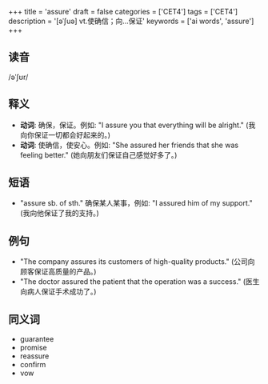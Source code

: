 +++
title = 'assure'
draft = false
categories = ['CET4']
tags = ['CET4']
description = '[əˈ∫uə] vt.使确信；向…保证'
keywords = ['ai words', 'assure']
+++

## 读音
/əˈʃʊr/

## 释义
- **动词**: 确保，保证。例如: "I assure you that everything will be alright." (我向你保证一切都会好起来的。)
- **动词**: 使确信，使安心。例如: "She assured her friends that she was feeling better." (她向朋友们保证自己感觉好多了。)

## 短语
- "assure sb. of sth." 确保某人某事，例如: "I assured him of my support." (我向他保证了我的支持。)

## 例句
- "The company assures its customers of high-quality products." (公司向顾客保证高质量的产品。)
- "The doctor assured the patient that the operation was a success." (医生向病人保证手术成功了。)

## 同义词
- guarantee
- promise
- reassure
- confirm
- vow
